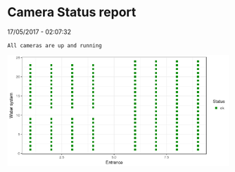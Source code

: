 Camera Status report
================
17/05/2017 - 02:07:32

    All cameras are up and running

![](camreport_files/figure-markdown_github/unnamed-chunk-2-1.png)
